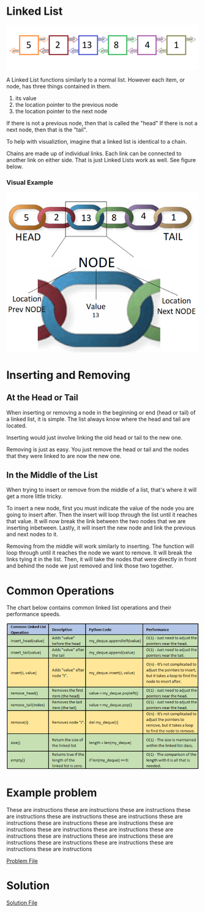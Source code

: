 # Linked List
![image](Pictures/linked_link_chart.png)

A Linked List functions similarly to a normal list. However each item, or node, has three things contained in them.
1. its value
2. the location pointer to the previous node
3. the location pointer to the next node

If there is not a previous node, then that is called the "head" If there is not a next node, then that is the "tail".

To help with visualiztion, imagine that a linked list is identical to a chain.

Chains are made up of individual links. Each link can be connected to another link on either side. That is just Linked Lists work as well. See figure below.

### Visual Example
![image](Pictures/chain_links_chart.png)

# Inserting and Removing
## At the Head or Tail
When inserting or removing a node in the beginning or end (head or tail) of a linked list, it is simple. The list always know where the head and tail are located. 

Inserting would just involve linking the old head or tail to the new one. 

Removing is just as easy. You just remove the head or tail and the nodes that they were linked to are now the new one.

## In the Middle of the List
When trying to insert or remove from the middle of a list, that's where it will get a more little tricky.

To insert a new node, first you must indicate the value of the node you are going to insert after. Then the insert will loop through the list until it reaches that value. It will now break the link between the two nodes that we are inserting inbetween. Lastly, it will insert the new node and link the previous and next nodes to it.

Removing from the middle will work similarly to inserting. The function will loop through until it reaches the node we want to remove. It will break the links tying it in the list. Then, it will take the nodes that were directly in front and behind the node we just removed and link those two together.

# Common Operations
The chart below contains common linked list operations and their performance speeds.

![image](Pictures/linked_o.png)

# Example problem
These are instructions these are instructions these are instructions these are instructions these are instructions these are instructions these are instructions these are instructions these are instructions these are instructions these are instructions these are instructions these are instructions these are instructions these are instructions these are instructions these are instructions these are instructions these are instructions these are instructions

[Problem File](http://url.link.goes.here)

# Solution
[Solution File](http://url.link.goes.here)